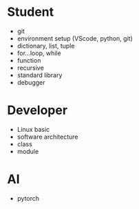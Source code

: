 # Student
* git
* environment setup (VScode, python, git)
* dictionary, list, tuple
* for...loop, while
* function
* recursive
* standard library
* debugger

# Developer
* Linux basic
* software architecture
* class
* module

# AI
* pytorch